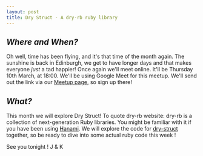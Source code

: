 ```yaml
---
layout: post
title: Dry Struct - A dry-rb ruby library
---
```


## *Where and When?*
Oh well, time has been flying, and it's that time of the month again. The sunshine is back in Edinburgh, we get to have longer days and that makes everyone _just_ a tad happier!
Once again we'll meet online. It'll be Thursday 10th March, at 18:00. We'll be using Google Meet for this meetup. We'll send out the link via our [Meetup page](https://www.meetup.com/meetup-group-Xwgucjde/events/284099967), so sign up there!

## *What?*
This month we will explore Dry Struct!
To quote dry-rb website: dry-rb is a collection of next-generation Ruby libraries. You might be familiar with it if you have been using [Hanami](https://hanamirb.org/). We will explore the code for [dry-struct](https://dry-rb.org/gems/dry-struct/1.0/) together, so be ready to dive into some actual ruby code this week !

See you tonight !
J & K
